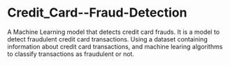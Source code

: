 # Credit_Card--Fraud-Detection
A Machine Learning model that detects credit card frauds.
It is a  model to detect fraudulent credit card transactions. Using a
dataset containing information about credit card transactions, and
machine learing algorithms to classify transactions as fraudulent or not.
